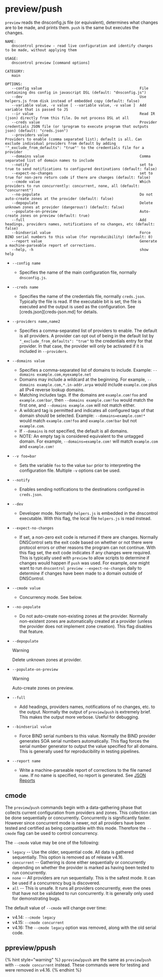 # preview/push

`preview` reads the dnsconfig.js file (or equivalent), determines what changes are to be made, and
prints them.  `push` is the same but executes the changes.

```shell
NAME:
   dnscontrol preview - read live configuration and identify changes to be made, without applying them

USAGE:
   dnscontrol preview [command options]

CATEGORY:
   main

OPTIONS:
   --config value                                             File containing dns config in javascript DSL (default: "dnsconfig.js")
   --dev                                                      Use helpers.js from disk instead of embedded copy (default: false)
   --variable value, -v value [ --variable value, -v value ]  Add variable that is passed to JS
   --ir value                                                 Read IR (json) directly from this file. Do not process DSL at all
   --creds value                                              Provider credentials JSON file (or !program to execute program that outputs json) (default: "creds.json")
   --providers value                                          Providers to enable (comma separated list); default is all. Can exclude individual providers from default by adding '"_exclude_from_defaults": "true"' to the credentials file for a provider
   --domains value                                            Comma separated list of domain names to include
   --notify                                                   set to true to send notifications to configured destinations (default: false)
   --expect-no-changes                                        set to true for non-zero return code if there are changes (default: false)
   --cmode value                                              Which providers to run concurrently: concurrent, none, all (default: "concurrent")
   --no-populate                                              Do not auto-create zones at the provider (default: false)
   --depopulate                                               Delete unknown zones at provider (dangerous!) (default: false)
   --populate-on-preview                                      Auto-create zones on preview (default: true)
   --full                                                     Add headings, providers names, notifications of no changes, etc (default: false)
   --bindserial value                                         Force BIND serial numbers to this value (for reproducibility) (default: 0)
   --report value                                             Generate a machine-parseable report of corrections.
   --help, -h                                                 show help
```

* `--config name`
  * Specifies the name of the main configuration file, normally
`dnsconfig.js`.

* `--creds name`
  * Specifies the name of the credentials file, normally `creds.json`.
    Typically the file is read. If the executable bit is set, the file is
    executed and the output is used as the configuration. See
    [creds.json][creds-json.md] for details.

* `--providers name,name2`
  * Specifies a comma-separated list of providers to
    enable. The default is all providers. A provider can opt out of being in the
    default list by `"_exclude_from_defaults": "true"` to the credentials entry for
    that provider. In that case, the provider will only be activated if it is
    included in `--providers`.

* `--domains value`
  * Specifies a comma-separated list of domains to include.
    Example: `--domains example.com,myexample.net`
  * Domains may include a wildcard at the beginning.
    For example, `--domains example.com,*.in-addr.arpa` would include
    `example.com` plus all IPv4 reverse lookup domains.
  * Matching includes tags. If the domains are `example.com!foo` and
    `example.com!bar`, then `--domains example.com!foo` would match the first
    one, and `--domains example.com` will not match either.
  * A wildcard tag is permitted and indicates all configured tags of that domain
    should be selected. Example: `--domains=example.com!*` would match
    `example.com!foo` and  `example.com!bar` but not `example.com`.
  * If `--domains` is not specified, the default is all domains.
  * NOTE: An empty tag is considered equivalent to the untagged domain.
    For example, `--domains=example.com!` will match `example.com` and `example.com!`

* `--v foo=bar`
  * Sets the variable `foo` to the value `bar` prior to
    interpreting the configuration file. Multiple `-v` options can be used.

* `--notify`
  * Enables sending notifications to the destinations configured in `creds.json`.

* `--dev`
  * Developer mode. Normally `helpers.js` is embedded in the dnscontrol
    executable. With this flag, the local file `helpers.js` is read instead.

* `--expect-no-changes`
  * If set, a non-zero exit code is returned if there are
    changes. Normally DNSControl sets the exit code based on whether or not there
    were protocol errors or other reasons the program can not continue. With this
    flag set, the exit code indicates if any changes were required. This is
    typically used with `preview` to allow scripts to determine if changes would
    happen if `push` was used. For example, one might want to run `dnscontrol
    preview --expect-no-changes` daily to determine if changes have been made to
    a domain outside of DNSControl.

* `--cmode value`
  * Concurrency mode. See below.

* `--no-populate`
  * Do not auto-create non-existing zones at the provider.
    Normally non-existent zones are automatically created at a provider (unless the
    provider does not implement zone creation). This flag disables that feature.

* `--depopulate`
    > [!WARNING]
    > Delete unknown zones at provider.

* `--populate-on-preview`
    > [!WARNING]
    > Auto-create zones on preview.

* `--full`
  * Add headings, providers names, notifications of no changes, etc. to
    the output. Normally the output of `preview`/`push` is extremely brief. This
    makes the output more verbose. Useful for debugging.

* `--bindserial value`
  * Force BIND serial numbers to this value. Normally the
    BIND provider generates SOA serial numbers automatically. This flag forces the
    serial number generator to output the value specified for all domains. This is
    generally used for reproducibility in testing pipelines.

* `--report name`
  * Write a machine-parseable report of
    corrections to the file named `name`. If no name is specified, no
    report is generated. See [JSON Reports](json-reports.md)

## cmode

The `preview`/`push` commands begin with a data-gathering phase that collects current configuration
from providers and zones.  This collection can be done sequentially or concurrently.  Concurrently is significantly faster.  However since concurrent mode is newer, not all providers have been tested and certified as being compatible with this mode.  Therefore the `--cmode` flag can be used to control concurrency.

The `--cmode` value may be one of the following:

* `legacy` -- Use the older, sequential code.  All data is gathered sequentially. This option is removed as of release v4.16.
* `concurrent` -- Gathering is done either sequentially or concurrently depending on whether the provider is marked as having been tested to run concurrently.
* `none` -- All providers are run sequentially. This is the safest mode. It can be used if a concurrency bug is discovered.
* `all` -- This is unsafe. It runs all providers concurrently, even the ones that have not be validated to run concurrently. It is generally only used for demonstrating bugs.

The default value of `--cmode` will change over time:

* v4.14: `--cmode legacy`
* v4.15: `--cmode concurrent`
* v4.16: The `--cmode legacy` option was removed, along with the old serial code.

## ppreview/ppush

{% hint style="warning" %}
`ppreview`/`ppush` are the same as `preview`/`push` with `--cmode concurrent` instead.
These commands were for testing and were removed in v4.16.
{% endhint %}
